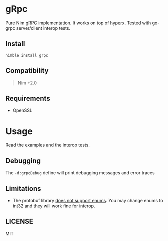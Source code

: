 # gRpc

Pure Nim [gRPC](https://grpc.io) implementation.
It works on top of [hyperx](https://github.com/nitely/nim-hyperx).
Tested with go-grpc server/client interop tests.

## Install

```
nimble install grpc
```

## Compatibility

> Nim +2.0

## Requirements

- OpenSSL

# Usage

Read the examples and the interop tests.

## Debugging

The `-d:grpcDebug` define will print debugging
messages and error traces

## Limitations

- The protobuf library [does not support enums](https://github.com/status-im/nim-protobuf-serialization/issues/39). You may change enums to int32 and they will work fine for interop.

## LICENSE

MIT
